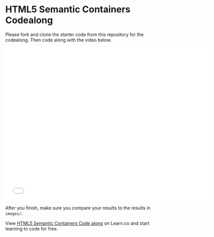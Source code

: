 # HTML5 Semantic Containers Codealong

Please fork and clone the starter code from this repository for the codealong. Then code along with the video below.

<iframe width="640" height="480" src="//www.youtube.com/embed/xrDw6I4MSBk?rel=0" frameborder="0" allowfullscreen></iframe>

After you finish, make sure you compare your results to the results in `images/`.

<p data-visibility='hidden'>View <a href='https://learn.co/lessons/html5-semantic-containers-code-along' title='HTML5 Semantic Containers Codealong'>HTML5 Semantic Containers Code along</a> on Learn.co and start learning to code for free.</p>
